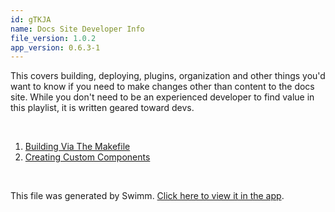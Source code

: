 ```yaml
---
id: gTKJA
name: Docs Site Developer Info
file_version: 1.0.2
app_version: 0.6.3-1
---
```


<!-- Intro - Do not remove this comment -->
This covers building, deploying, plugins, organization and other things you'd want to know if you need to make changes other than content to the docs site. While you don't need to be an experienced developer to find value in this playlist, it is written geared toward devs.

<br/>

<!-- Steps - Do not remove this comment -->
1. [Building Via The Makefile](building-via-the-makefile.W8D2A.sw.md)
2. [Creating Custom Components](creating-custom-components.DV_q9.sw.md)


<br/>

This file was generated by Swimm. [Click here to view it in the app](https://app.swimm.io/#/repos/Z2l0aHViJTNBJTNBZG9jcy5zd2ltbS5pbyUzQSUzQXN3aW1taW8=/docs/gTKJA).